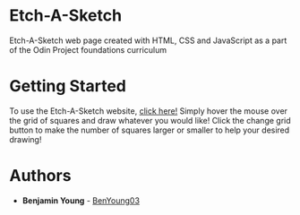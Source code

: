# Etch-A-Sketch
Etch-A-Sketch web page created with HTML, CSS and JavaScript as a part of the Odin Project foundations curriculum 

# Getting Started
To use the Etch-A-Sketch website, [click here!](https://benyoung03.github.io/etch-a-sketch/)
Simply hover the mouse over the grid of squares and draw whatever you would like! Click the change grid button to make the number of squares larger or smaller to help your desired drawing!

# Authors
* **Benjamin Young** - [BenYoung03](https://github.com/BenYoung03)
